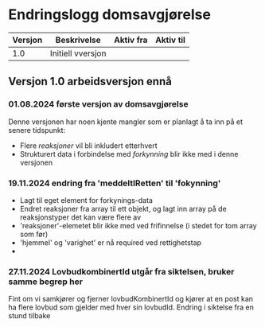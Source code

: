 # Endringslogg domsavgjørelse

| Versjon | Beskrivelse       | Aktiv fra  | Aktiv til |
|---------|-------------------|------------|----------|
| 1.0     | Initiell vversjon |            ||

## Versjon 1.0 arbeidsversjon ennå
### 01.08.2024 første versjon av domsavgjørelse
Denne versjonen har noen kjente mangler som er planlagt å ta inn på et senere tidspunkt:
* Flere _reaksjoner_ vil bli inkludert etterhvert
* Strukturert data i forbindelse med _forkynning_ blir ikke med i denne versjonen

### 19.11.2024 endring fra 'meddeltIRetten' til 'fokynning'
* Lagt til eget element for forkynings-data
* Endret reaksjoner fra array til ett objekt, og lagt inn array på de reaksjonstyper det kan være flere av
* 'reaksjoner'-elemetet blir ikke med ved frifinnelse (i stedet for tom array som før)
* 'hjemmel' og 'varighet' er nå required ved rettighetstap
* 
### 27.11.2024 LovbudkombinertId utgår fra siktelsen, bruker samme begrep her
Fint om vi samkjører og fjerner lovbudKombinertId og kjører at en post kan ha flere lovbud som gjelder med hver sin lovbudId.
Endring i siktelse fra en stund tilbake